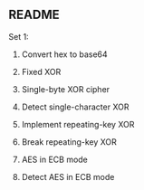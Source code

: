 README
------
Set 1:
1. Convert hex to base64

2. Fixed XOR

3. Single-byte XOR cipher

4. Detect single-character XOR

5. Implement repeating-key XOR

6. Break repeating-key XOR

7. AES in ECB mode

8. Detect AES in ECB mode
